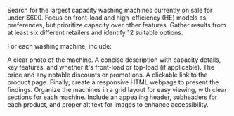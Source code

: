 Search for the largest capacity washing machines currently on sale for under $600. Focus on front-load and high-efficiency (HE) models as preferences, but prioritize capacity over other features. Gather results from at least six different retailers and identify 12 suitable options.

For each washing machine, include:

A clear photo of the machine.
A concise description with capacity details, key features, and whether it's front-load or top-load (if applicable).
The price and any notable discounts or promotions.
A clickable link to the product page.
Finally, create a responsive HTML webpage to present the findings. Organize the machines in a grid layout for easy viewing, with clear sections for each machine. Include an appealing header, subheaders for each product, and proper alt text for images to enhance accessibility.